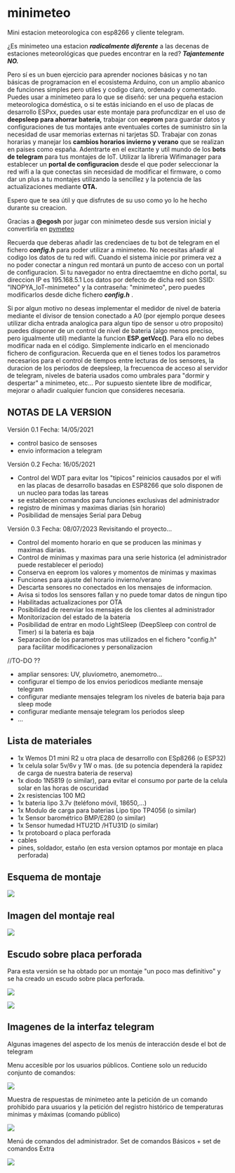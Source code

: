 # minimeteo

Mini estacion meteorologica con esp8266 y cliente telegram.

¿Es minimeteo una estacion ***radicalmente diferente*** a las decenas de estaciones meteorológicas que puedes encontrar en la red?
***Tajantemente NO.***

Pero sí es un buen ejercicio para aprender nociones básicas y no tan básicas de programacion en el ecosistema Arduino, con un amplio abanico de funciones simples pero utiles y codigo claro, ordenado y comentado.
Puedes usar a minimeteo para lo que se diseñó: ser una pequeña estacion meteorologica doméstica, o si te estás iniciando en el uso de placas de desarrollo  ESPxx, puedes usar este montaje para profuncdizar en el uso de **deepsleep para ahorrar bateria,** trabajar con **eeprom** para guardar datos y configuraciones de tus montajes ante eventuales cortes de suministro sin la necesidad de usar memorias externas ni tarjetas SD. Trabajar con zonas horarias y manejar los **cambios horarios invierno y verano** que se realizan en paises como españa. Adentrarte en el excitante y util mundo de los **bots de telegram** para tus montajes de IoT. Utilizar la libreria Wifimanager para establecer un **portal de configuracion** desde el que poder seleccionar la red wifi a la que conectas sin necesidad de modificar el firmware, o como dar un plus a tu montajes utilizando la sencillez y la potencia de las actualizaciones mediante **OTA.**

Espero que te sea útil y que disfrutes de su uso como yo lo he hecho durante su creacion.

Gracias a **@egosh** por jugar con minimeteo desde sus version inicial y convertirla en [pymeteo](https://github.com/egosh/PyMeteo)


Recuerda que deberas añadir las credenciaes de tu bot de telegram en el fichero ***config.h*** para poder utilizar a minimeteo.
No necesitas añadir al codigo los datos de tu red wifi. Cuando el sistema inicie por  primera vez a no poder conectar a ningun red montará un punto de acceso con un portal de configuracion. Si tu navegador no entra directaemtne en dicho portal, su direccion IP es 195.168.5.1
Los datos por defecto de dicha red son SSID: "INOPYA_IoT-minimeteo" y la contraseña: "minimeteo", pero puedes modificarlos desde diche fichero ***config.h*** .

Si por algun motivo no deseas implementar el medidor de nivel de bateria mediante el divisor de tension conectado a A0 (por ejemplo porque desees utilizar dicha entrada analogica para algun tipo de sensor u otro proposito) puedes disponer de un control de nivel de  bateria (algo menos preciso, pero igualmente util) mediante la funcion **ESP.getVcc()**.
Para ello no debes modificar nada en el código. Simplemente indicarlo en el mencionado fichero de configuracion.
Recuerda que en el tienes todos los parametros necesarios para el control de tiempos entre lecturas de los sensores, la duracion de los periodos de deepsleep, la frecuencoa de acceso al servidor de telegram, niveles de bateria usados como umbrales para "dormir y despertar" a minimeteo, etc... 
Por supuesto sientete libre de modificar, mejorar o añadir cualquier funcion que consideres necesaria.



## NOTAS DE LA VERSION  

Versión 0.1       Fecha: 14/05/2021
- control basico de sensoses
- envio informacion a telegram

Versión 0.2       Fecha: 16/05/2021
- Control del WDT para evitar los "tipicos" reinicios causados por el wifi en las placas de desarrollo basadas en ESP8266 que solo disponen de un nucleo para todas las tareas
- se establecen comandos para funciones exclusivas del administrador 
- registro de minimas y maximas diarias (sin horario)
- Posibilidad de mensajes Serial para Debug

Versión 0.3      Fecha: 08/07/2023 
Revisitando el proyecto...
- Control del momento horario en que se producen las minimas y maximas diarias.
- Control de minimas y maximas para una serie historica (el administrador puede restablecer el periodo)
- Conserva en eeprom los valores y momentos de minimas y maximas
- Funciones para ajuste del horario invierno/verano
- Descarta sensores no conectados en los mensajes de informacion.
- Avisa si todos los sensores fallan y no puede tomar datos de ningun tipo
- Habilitadas actualizaciones por OTA 
- Posibilidad de reenviar los mensajes de los clientes al administrador
- Monitorizacion del estado de la bateria
- Posibilidad de entrar en modo LightSleep (DeepSleep con control de Timer) si la bateria es baja 
- Separacion de los parametros mas utilizados en el fichero "config.h" para facilitar modificaciones y personalizacion


//TO-DO ??
- ampliar sensores: UV, pluviometro, anemometro... 
- configurar el tiempo de los envios periodicos mediante mensaje telegram
- configurar mediante mensajes telegram los niveles de bateria baja para sleep mode
- configurar mediante mensaje telegram los periodos sleep
- ...
	  



## Lista de materiales

- 1x Wemos D1 mini R2 u otra placa de desarrollo con ESp8266 (o ESP32)
- 1x celula solar 5v/6v y 1W o mas. (de su potencia dependerá la rapidez de carga de nuestra bateria de reserva)
- 1x diodo 1N5819 (o similar), para evitar el consumo por parte de la celula solar en las horas de oscuridad
- 2x resistencias 100 MΩ
- 1x bateria lipo 3.7v (teléfono móvil, 18650,...)
- 1x Modulo de carga para baterias Lipo tipo TP4056 (o similar)
- 1x Sensor barométrico BMP/E280 (o similar)
- 1x Sensor humedad HTU21D /HTU31D (o similar)
- 1x protoboard o placa perforada
- cables 
- pines, soldador, estaño (en esta version optamos por montaje en placa perforada) 


## Esquema de montaje

![](./imagenes/sche-wemos-miniMETEO.png)



##  Imagen del montaje real

![](./imagenes/hard-minimeteo-componentes.jpg)



## Escudo sobre placa perforada
Para esta versión se ha obtado por un montaje "un poco mas definitivo" y se ha creado un escudo sobre placa perforada.

![](./imagenes/hard-minimteo-escudo-up.jpg)

![](./imagenes/hard-minimteo-wemos-en-escudo.jpg)



## Imagenes de la interfaz telegram

Algunas imagenes del aspecto de los menús de interacción desde el bot de telegram

Menu accesible por los usuarios públicos. 
Contiene solo un reducido conjunto de comandos:

![](./imagenes/soft-menu-usuario.png)

Muestra de respuestas de minimeteo ante la petición de un comando prohibido para usuarios y la petición del registro histórico de temperaturas mínimas y máximas (comando público)

![](./imagenes/sof-registro-historico.png)

Menú de comandos del administrador. Set de comandos Básicos + set de comandos Extra

![](./imagenes/sof-menu-admin.png)


